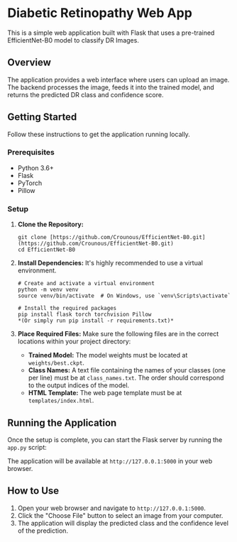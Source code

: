 # Diabetic Retinopathy Web App

This is a simple web application built with Flask that uses a pre-trained EfficientNet-B0 model to classify DR Images.

## Overview

The application provides a web interface where users can upload an image. The backend processes the image, feeds it into the trained model, and returns the predicted DR class and confidence score.

## Getting Started

Follow these instructions to get the application running locally.

### Prerequisites

* Python 3.6+
* Flask
* PyTorch
* Pillow

### Setup

1.  **Clone the Repository:**
    ```
    git clone [https://github.com/Crounous/EfficientNet-B0.git](https://github.com/Crounous/EfficientNet-B0.git)
    cd EfficientNet-B0
    ```

2.  **Install Dependencies:**
    It's highly recommended to use a virtual environment.
    ```
    # Create and activate a virtual environment
    python -m venv venv
    source venv/bin/activate  # On Windows, use `venv\Scripts\activate`

    # Install the required packages
    pip install flask torch torchvision Pillow
    *(Or simply run pip install -r requirements.txt)*
     ```
3.  **Place Required Files:**
    Make sure the following files are in the correct locations within your project directory:
    * **Trained Model:** The model weights must be located at `weights/best.ckpt`.
    * **Class Names:** A text file containing the names of your classes (one per line) must be at `class_names.txt`. The order should correspond to the output indices of the model.
    * **HTML Template:** The web page template must be at `templates/index.html`.

## Running the Application

Once the setup is complete, you can start the Flask server by running the `app.py` script:

The application will be available at `http://127.0.0.1:5000` in your web browser.

## How to Use

1.  Open your web browser and navigate to `http://127.0.0.1:5000`.
2.  Click the "Choose File" button to select an image from your computer.
3.  The application will display the predicted class and the confidence level of the prediction.
